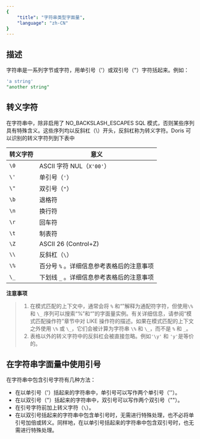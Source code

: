 ```yaml
---
{
    "title": "字符串类型字面量",
    "language": "zh-CN"
}
---
```


<!-- 
Licensed to the Apache Software Foundation (ASF) under one
or more contributor license agreements.  See the NOTICE file
distributed with this work for additional information
regarding copyright ownership.  The ASF licenses this file
to you under the Apache License, Version 2.0 (the
"License"); you may not use this file except in compliance
with the License.  You may obtain a copy of the License at

  http://www.apache.org/licenses/LICENSE-2.0

Unless required by applicable law or agreed to in writing,
software distributed under the License is distributed on an
"AS IS" BASIS, WITHOUT WARRANTIES OR CONDITIONS OF ANY
KIND, either express or implied.  See the License for the
specific language governing permissions and limitations
under the License.
-->

## 描述

字符串是一系列字节或字符，用单引号（'）或双引号（"）字符括起来。例如：

```sql
'a string'
"another string"
```

## 转义字符

在字符串中，除非启用了 NO_BACKSLASH_ESCAPES SQL 模式，否则某些序列具有特殊含义。这些序列均以反斜杠（\）开头，反斜杠称为转义字符。Doris 可以识别的转义字符列到下表中

| 转义字符 | 意义                                      |
| -------- | ----------------------------------------- |
| `\0`     | ASCII 字符 NUL（`X'00'`）                |
| `\'`     | 单引号（`'`）                            |
| `\"`     | 双引号（`"`）                            |
| `\b`     | 退格符                                    |
| `\n`     | 换行符                                    |
| `\r`     | 回车符                                    |
| `\t`     | 制表符                                    |
| `\Z`     | ASCII 26 (Control+Z)                      |
| `\\`     | 反斜杠（`\`）                             |
| `\%`     | 百分号 `%` 。详细信息参考表格后的注意事项 |
| `\_`     | 下划线 `_` 。详细信息参考表格后的注意事项 |

**注意事项**

> 1. 在模式匹配的上下文中，通常会将 `%` 和“”解释为通配符字符，但使用`\%`和 `\_` 序列可以搜索“%”和“”的字面量实例。有关详细信息，请参阅“模式匹配操作符”章节中对 LIKE 操作符的描述。如果在模式匹配的上下文之外使用 `\%` 或 `\_`，它们会被计算为字符串 `\%` 和 `\_`，而不是 `%` 和 `_`。
> 2. 表格以外的转义字符中的反斜杠会被直接忽略。例如`'\y'` 和 `'y'`是等价的。

## 在字符串字面量中使用引号

在字符串中包含引号字符有几种方法：

- 在以单引号（'）括起来的字符串中，单引号可以写作两个单引号（''）。
- 在以双引号（"）括起来的字符串中，双引号可以写作两个双引号（""）。
- 在引号字符前加上转义字符（`\`）。
- 在以双引号括起来的字符串中包含单引号时，无需进行特殊处理，也不必将单引号加倍或转义。同样地，在以单引号括起来的字符串中包含双引号时，也无需进行特殊处理。